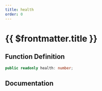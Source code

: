 ```yaml
---
title: health
order: 0
---
```


# {{ $frontmatter.title }}

## Function Definition

```ts
public readonly health: number;
```

## Documentation

<!--@include: ./parts/health.md-->

